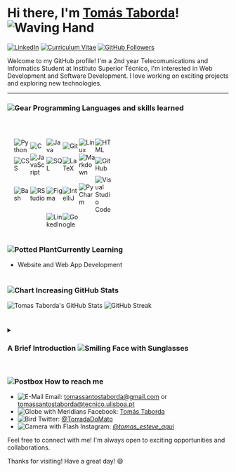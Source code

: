 # Hi there, I'm [Tomás Taborda]()! <img src="https://raw.githubusercontent.com/Tarikul-Islam-Anik/Animated-Fluent-Emojis/master/Emojis/Hand%20gestures/Waving%20Hand.png" alt="Waving Hand" width="40" height="40" />

[![LinkedIn](https://img.shields.io/badge/LinkedIn-Tomás_Taborda-blue)](https://www.linkedin.com/in/tomás-taborda-a028a8234/)
[![Curriculum Vitae](https://img.shields.io/badge/Curriculum_Vitae_-Tomás_Taborda-red)](https://github.com/thomastabs/thomastabs/blob/main/TomasTaborda.pdf)
[![GitHub Followers](https://img.shields.io/github/followers/thomastabs?label=Followers&style=social)](https://github.com/thomastabs)

Welcome to my GitHub profile! I'm a 2nd year Telecomunications and Informatics Student at Instituto Superior Técnico, I'm interested in Web Development and Software Development. I love working on exciting projects and exploring new technologies.

---

### <img src="https://raw.githubusercontent.com/Tarikul-Islam-Anik/Animated-Fluent-Emojis/master/Emojis/Objects/Gear.png" alt="Gear" width="28" height="28" />  Programming Languages and skills learned

<div style="display: flex; margin-top:60px; justify-content: center; align-items: center; flex-wrap: wrap; width: 50%;">
    <img alt="Python" width="37px" margin-right="37px" src="https://cdn.jsdelivr.net/gh/devicons/devicon/icons/python/python-plain.svg" />
    <img alt="C" width="37px" margin-right="37px" src="https://cdn.jsdelivr.net/gh/devicons/devicon/icons/c/c-original.svg" />
    <img alt="Java" width="37px" margin-right="37px" src="https://cdn.jsdelivr.net/gh/devicons/devicon/icons/java/java-original.svg"/>
    <img alt="Git" width="37px" margin-right="37px" src="https://cdn.jsdelivr.net/gh/devicons/devicon/icons/git/git-original.svg" />
    <img alt="Linux" width="37px" margin-right="37px" src="https://cdn.jsdelivr.net/gh/devicons/devicon/icons/linux/linux-original.svg" />
    <img alt="HTML" width="37px" margin-right="37px" src="https://cdn.jsdelivr.net/gh/devicons/devicon/icons/html5/html5-plain.svg" />
    <img alt="CSS" width="37px" margin-right="37px" src="https://cdn.jsdelivr.net/gh/devicons/devicon/icons/css3/css3-plain.svg" />
    <img alt="JavaScript" width="37px" margin-right="37px" width="45px" src="https://cdn.jsdelivr.net/gh/devicons/devicon/icons/javascript/javascript-plain.svg" />
    <img alt="SQL" width="37px" margin-right="37px" src="https://cdn.jsdelivr.net/gh/devicons/devicon/icons/postgresql/postgresql-original.svg" />
    <img alt="LaTeX" width="37px" margin-right="37px" src="https://cdn.jsdelivr.net/gh/devicons/devicon/icons/latex/latex-original.svg" />
    <img alt="Markdown" width="37px" margin-right="37px" src="https://cdn.jsdelivr.net/gh/devicons/devicon/icons/markdown/markdown-original.svg" />
    <img alt="GitHub" width="37px" margin-right="37px" src="https://cdn.jsdelivr.net/gh/devicons/devicon/icons/github/github-original.svg" />
    <img alt="Bash" width="37px" margin-right="37px" src="https://cdn.jsdelivr.net/gh/devicons/devicon/icons/bash/bash-original.svg" />
    <img alt="RStudio" width="37px" margin-right="37px" src="https://cdn.jsdelivr.net/gh/devicons/devicon/icons/rstudio/rstudio-original.svg" />
    <img alt="Figma" width="37px" margin-right="37px" src="https://cdn.jsdelivr.net/gh/devicons/devicon/icons/figma/figma-original.svg" />
    <img alt="IntelliJ" width="37px" margin-right="37px" src="https://cdn.jsdelivr.net/gh/devicons/devicon/icons/intellij/intellij-original.svg" />
    <img alt="PyCharm" width="37px" margin-right="37px" src="https://cdn.jsdelivr.net/gh/devicons/devicon/icons/pycharm/pycharm-original.svg" />
    <img alt="Visual Studio Code" width="37px" margin-right="37px" src="https://cdn.jsdelivr.net/gh/devicons/devicon/icons/visualstudio/visualstudio-plain.svg" />
    <img alt="LinkedIn" width="37px" margin-right="37px" src="https://cdn.jsdelivr.net/gh/devicons/devicon/icons/linkedin/linkedin-original.svg" />
    <img alt="Google" width="37px" margin-right="37px" src="https://cdn.jsdelivr.net/gh/devicons/devicon/icons/google/google-original.svg" />
  </div>
</div>

#

### <img src="https://raw.githubusercontent.com/Tarikul-Islam-Anik/Animated-Fluent-Emojis/master/Emojis/Animals/Potted%20Plant.png" alt="Potted Plant" width="31" height="31" />Currently Learning

- Website and Web App Development

#

### <img src="https://raw.githubusercontent.com/Tarikul-Islam-Anik/Animated-Fluent-Emojis/master/Emojis/Objects/Chart%20Increasing.png" alt="Chart Increasing" width="25" height="25" />  GitHub Stats

![Tomas Taborda's GitHub Stats](https://github-readme-stats.vercel.app/api?username=thomastabs&show_icons=true&thme=gruvbox)
![GitHub Streak](https://streak-stats.demolab.com?user=thomastabs&theme=gruvbox&border_radius=4.5)

#

<details>
 <summary><h3>A Brief Introduction  <img src="https://raw.githubusercontent.com/Tarikul-Islam-Anik/Animated-Fluent-Emojis/master/Emojis/Smilies/Smiling%20Face%20with%20Sunglasses.png" alt="Smiling Face with Sunglasses" width="25" height="25" /> </h3></summary>
   I'm a student and I am a 2nd year Telecomunications and Informatics Student at Instituto Superior Técnico. I have experience with many programming languages such as Python, C, Java and Assembly. I don't possess any work experience yet but I want to learn, to be better and to help who needs. I consider myself to be carismatic and curious who tries to do everything in his power to do any jobs at hand. I'm persistent, resilient and I want always to be the best version of myserlf. As everyone else, I have flaws, but I strive to be better everyday and to be a better person as well. I’m currently seeking for a Summer Internship for self improvement and discovery, if you know any suitable opportunity, feel free to contact me.

&nbsp;
&nbsp;
&nbsp;

<p align="center">
  <img src="lofi-girl-music.gif" alt="animated"/>
</p>

</details>

# 

### <img src="https://raw.githubusercontent.com/Tarikul-Islam-Anik/Animated-Fluent-Emojis/master/Emojis/Objects/Postbox.png" alt="Postbox" width="27" height="27" />  How to reach me

- <img src="https://raw.githubusercontent.com/Tarikul-Islam-Anik/Animated-Fluent-Emojis/master/Emojis/Objects/E-Mail.png" alt="E-Mail" width="25" height="25" />  Email: tomassantostaborda@gmail.com or tomassantostaborda@tecnico.ulisboa.pt
- <img src="https://raw.githubusercontent.com/Tarikul-Islam-Anik/Animated-Fluent-Emojis/master/Emojis/Travel%20and%20places/Globe%20with%20Meridians.png" alt="Globe with Meridians" width="25" height="25" />  Facebook: [Tomás Taborda](https://www.facebook.com/profile.php?id=370007571926646/)
- <img src="https://raw.githubusercontent.com/Tarikul-Islam-Anik/Animated-Fluent-Emojis/master/Emojis/Animals/Bird.png" alt="Bird" width="25" height="25" />  Twitter: [@TorradaDoMato](https://twitter.com/TorradaDoMato)
- <img src="https://raw.githubusercontent.com/Tarikul-Islam-Anik/Animated-Fluent-Emojis/master/Emojis/Objects/Camera%20with%20Flash.png" alt="Camera with Flash" width="25" height="25" />  Instagram: [@_tomas_esteve_aqui_](https://www.instagram.com/_tomas_esteve_aqui_/)

Feel free to connect with me! I'm always open to exciting opportunities and collaborations.

Thanks for visiting! Have a great day! 😄
